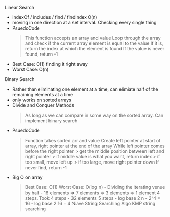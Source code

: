 Linear Search 
- indexOf / includes / find / findIndex O(n)
- moving in one direction at a set interval. Checking every single thing
- PsuedoCode
    > This function accepts an array and value
    > Loop through the array and check if the current array element is equal to the value
    > If it is, return the index at which the element is found
    > If the value is never found, return -1
- Best Case: O(1) finding it right away
- Worst Case: O(n)

Binary Search
- Rather than eliminating one element at a time, can elimiate half of the remaining elements at a time
- only works on sorted arrays
- Divide and Conquer Methods
    > As long as we can compare in some way on the sorted array. Can implement binary search
- PsuedoCode
    > Function takes sorted arr and value
    > Create left pointer at start of array, right pointer at the end of the array
    > While left pointer comes before the right pointer
        > get the middle position between left and right pointer
        > if middle value is what you want, return index
        > if too small, move left up
        > if too large, move right pointer down
    > If never find, return -1
- Big O on array
    > Best Case: O(1)
    > Worst Case: O(log n)
        - Dividing the iterating venue by half
        - 16 elements => 7 elements => 3 elements => 1 element
            4 steps. Took 4 steps 
        - 32 elements 
            5 steps
        - log base 2 n
            - 2^4 = 16
                - log base 2 16 = 4
Niave String Searching Algo
KMP string searching